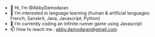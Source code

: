 - 👋 Hi, I’m @AbbyDamodaran
- 👀 I’m interested in language learning (human & artificial languages: French, Sanskrit, Java, Javascript, Python)
- 🌱 I’m currently coding an infinite runner game using Javascript
- 📫 How to reach me : abby.damodaran@gmail.com

<!---
AbbyDamodaran/AbbyDamodaran is a ✨ special ✨ repository because its `README.md` (this file) appears on your GitHub profile.
You can click the Preview link to take a look at your changes.
--->
